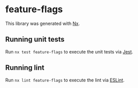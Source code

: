 # feature-flags

This library was generated with [Nx](https://nx.dev).

## Running unit tests

Run `nx test feature-flags` to execute the unit tests via [Jest](https://jestjs.io).

## Running lint

Run `nx lint feature-flags` to execute the lint via [ESLint](https://eslint.org/).
